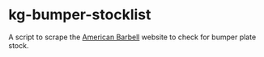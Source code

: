 # kg-bumper-stocklist

A script to scrape the [American Barbell](https://americanbarbell.com/) website to check for bumper plate stock.
